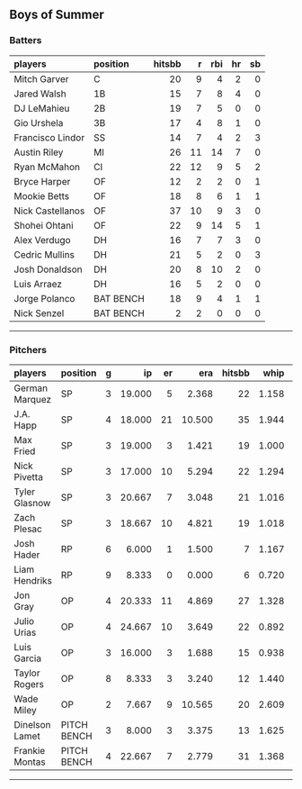## Boys of Summer

### Batters

 
|players          |position  | hitsbb|  r| rbi| hr| sb| 
|:----------------|:---------|------:|--:|---:|--:|--:| 
|Mitch Garver     |C         |     20|  9|   4|  2|  0| 
|Jared Walsh      |1B        |     15|  7|   8|  4|  0| 
|DJ LeMahieu      |2B        |     19|  7|   5|  0|  0| 
|Gio Urshela      |3B        |     17|  4|   8|  1|  0| 
|Francisco Lindor |SS        |     14|  7|   4|  2|  3| 
|Austin Riley     |MI        |     26| 11|  14|  7|  0| 
|Ryan McMahon     |CI        |     22| 12|   9|  5|  2| 
|Bryce Harper     |OF        |     12|  2|   2|  0|  1| 
|Mookie Betts     |OF        |     18|  8|   6|  1|  1| 
|Nick Castellanos |OF        |     37| 10|   9|  3|  0| 
|Shohei Ohtani    |OF        |     22|  9|  14|  5|  1| 
|Alex Verdugo     |DH        |     16|  7|   7|  3|  0| 
|Cedric Mullins   |DH        |     21|  5|   2|  0|  3| 
|Josh Donaldson   |DH        |     20|  8|  10|  2|  0| 
|Luis Arraez      |DH        |     16|  5|   2|  0|  0| 
|Jorge Polanco    |BAT BENCH |     18|  9|   4|  1|  1| 
|Nick Senzel      |BAT BENCH |      2|  2|   0|  0|  0| 

* * *

### Pitchers

 
|players        |position    |  g|     ip| er|    era| hitsbb|  whip| so|  w| sv| 
|:--------------|:-----------|--:|------:|--:|------:|------:|-----:|--:|--:|--:| 
|German Marquez |SP          |  3| 19.000|  5|  2.368|     22| 1.158| 22|  2|  0| 
|J.A. Happ      |SP          |  4| 18.000| 21| 10.500|     35| 1.944| 19|  1|  0| 
|Max Fried      |SP          |  3| 19.000|  3|  1.421|     19| 1.000| 14|  1|  0| 
|Nick Pivetta   |SP          |  3| 17.000| 10|  5.294|     22| 1.294| 24|  1|  0| 
|Tyler Glasnow  |SP          |  3| 20.667|  7|  3.048|     21| 1.016| 23|  0|  0| 
|Zach Plesac    |SP          |  3| 18.667| 10|  4.821|     19| 1.018|  7|  2|  0| 
|Josh Hader     |RP          |  6|  6.000|  1|  1.500|      7| 1.167| 11|  0|  4| 
|Liam Hendriks  |RP          |  9|  8.333|  0|  0.000|      6| 0.720| 15|  0|  6| 
|Jon Gray       |OP          |  4| 20.333| 11|  4.869|     27| 1.328| 12|  0|  0| 
|Julio Urias    |OP          |  4| 24.667| 10|  3.649|     22| 0.892| 29|  3|  0| 
|Luis Garcia    |OP          |  3| 16.000|  3|  1.688|     15| 0.938| 19|  3|  0| 
|Taylor Rogers  |OP          |  8|  8.333|  3|  3.240|     12| 1.440| 13|  1|  2| 
|Wade Miley     |OP          |  2|  7.667|  9| 10.565|     20| 2.609|  7|  0|  0| 
|Dinelson Lamet |PITCH BENCH |  3|  8.000|  3|  3.375|     13| 1.625| 10|  1|  0| 
|Frankie Montas |PITCH BENCH |  4| 22.667|  7|  2.779|     31| 1.368| 28|  1|  0| 


* * *


